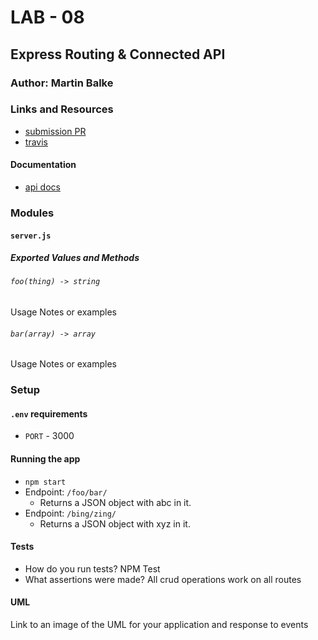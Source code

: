 # LAB - 08

## Express Routing & Connected API

### Author: Martin Balke

### Links and Resources
* [submission PR](https://github.com/martinbalke-401-adavanced-js/401-lab-08/pull/1)
* [travis](https://www.travis-ci.com/martinbalke-401-adavanced-js/401-lab-08)

#### Documentation
* [api docs]()

### Modules
#### `server.js`
##### Exported Values and Methods 

###### `foo(thing) -> string`
Usage Notes or examples

###### `bar(array) -> array`
Usage Notes or examples

### Setup
#### `.env` requirements
* `PORT` - 3000

#### Running the app
* `npm start`
* Endpoint: `/foo/bar/`
  * Returns a JSON object with abc in it.
* Endpoint: `/bing/zing/`
  * Returns a JSON object with xyz in it.
  
#### Tests
* How do you run tests? NPM Test
* What assertions were made? All crud operations work on all routes

#### UML
Link to an image of the UML for your application and response to events
